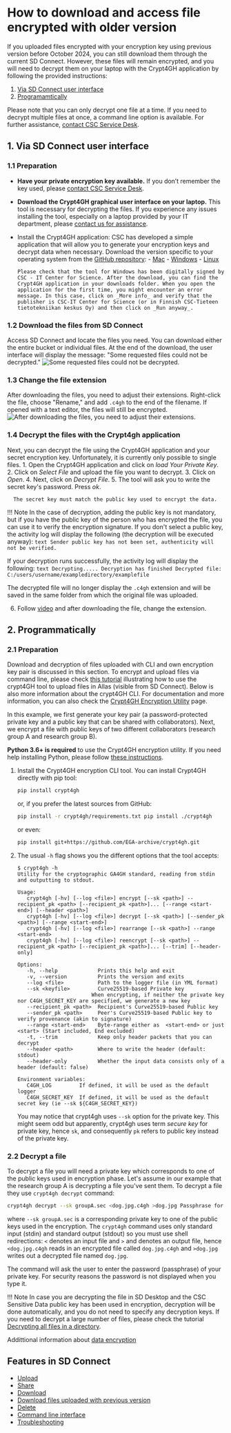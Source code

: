 # How to download and access file encrypted with older version

If you uploaded files encrypted with your encryption key using previous version before October 2024, you can still download them through the current SD Connect. However, these files will remain encrypted, and you will need to decrypt them on your laptop with the Crypt4GH application by following the provided instructions:

1. [Via SD Connect user interface](./sd-connect-download-old-version.md#1-via-sd-connect-user-interface)
2. [Programamtically](./sd-connect-download-old-version.md#21-preparation)


Please note that you can only decrypt one file at a time. If you need to decrypt multiple files at once, a command line option is available. For further assistance, [contact CSC Service Desk](../../support/contact.md).



## 1. Via SD Connect user interface

### 1.1 Preparation

- **Have your private encryption key available.** If you don’t remember the key used, please [contact CSC Service Desk](../../support/contact.md).

- **Download the Crypt4GH graphical user interface on your laptop.** This tool is necessary for decrypting the files. If you experience any issues installing the tool, especially on a laptop provided by your IT department, please [contact us for assistance](../../support/contact.md).
- Install the Crypt4GH application: CSC has developed a simple application that will allow you to generate your encryption keys and decrypt data when necessary. Download the version specific to your operating system from the [GitHub repository](https://github.com/CSCfi/crypt4gh-gui): <!-- (links need to be updated) -->
      - [Mac](https://github.com/CSCfi/crypt4gh-gui/releases/download/v1.3.0/crypt4gh-gui-python3.10-macos-amd64.zip)
      - [Windows](https://github.com/CSCfi/crypt4gh-gui/releases/download/v1.3.0/crypt4gh-gui-python3.10-windows-amd64.zip)
      - [Linux](https://github.com/CSCfi/crypt4gh-gui/releases/download/v1.3.0/crypt4gh-gui-python3.10-linux-amd64.zip)

      Please check that the tool for Windows has been digitally signed by CSC - IT Center for Science. After the download, you can find the Crypt4GH application in your downloads folder. When you open the application for the first time, you might encounter an error message. In this case, click on _More info_ and verify that the publisher is CSC-IT Center for Science (or in Finnish CSC-Tieteen tietotekniikan keskus Oy) and then click on _Run anyway_.

### 1.2 Download the files from SD Connect

Access SD Connect and locate the files you need. You can download either the entire bucket or individual files. At the end of the download, the user interface will display the message: "Some requested files could not be decrypted."
   ![Some requested files could not be decrypted.](https://a3s.fi/docs-files/sensitive-data/SD_Connect/Old_download_1.png)

### 1.3 Change the file extension
After downloading the files, you need to adjust their extensions. Right-click the file, choose "Rename," and add `.c4gh` to the end of the filename. If opened with a text editor, the files will still be encrypted.
   ![After downloading the files, you need to adjust their extensions.](https://a3s.fi/docs-files/sensitive-data/SD_Connect/Old_download_2.png)

### 1.4 Decrypt the files with the Crypt4gh application
 
 Next, you can decrypt the file using the Crypt4GH application and your secret encryption key. Unfortunately, it is currently only possible to single files.
      1. Open the Crypt4GH application and click on _load Your Private Key_.
      2. Click on _Select File_ and upload the file you want to decrypt.
      3. Click on _Open_.
      4. Next, click on _Decrypt File_.
      5. The tool will ask you to write the secret key's password. Press _ok_.

      The secret key must match the public key used to encrypt the data.

!!! Note
    In the case of decryption, adding the public key is not mandatory, but if you have the public key of the person who has encrypted        the file, you can use it to verify the encryption signature. If you don't select a public key, the activity log will display the         following (the decryption will be executed anyway):
      ```text
      Sender public key has not been set, authenticity will not be verified.
      ```

If your decryption runs successfully, the activity log will display the following:
      ```text
      Decrypting..... Decryption has finished Decrypted file: C:/users/username/exampledirectory/examplefile
      ```

The decrypted file will no longer display the `.c4gh` extension and will be saved in the same folder from which the original file was uploaded.

6. Follow [video](https://youtu.be/SQJ8QEKV7BE) and after downloading the file, change the extension.

## 2. Programmatically

### 2.1 Preparation

Download and decryption of files uploaded with CLI and own encryption key pair is discussed in this section. To encrypt and upload files via command line, please check [this tutorial](sequencing_center_tutorial.md) illustrating how to use the crypt4GH tool to upload files in Allas (visible from SD Connect). Below is also more information about the crypt4GH CLI. For documentation and more information, you can also check the [Crypt4GH Encryption Utility](https://github.com/EGA-archive/crypt4gh.git) page.

In this example, we first generate your key pair (a password-protected private key and a public key that can be shared with collaborators). Next, we encrypt a file with public keys of two different collaborators (research group A and research group B).

**Python 3.6+ is required** to use the Crypt4GH encryption utility. If you need help installing Python, please follow [these instructions](https://www.python.org/downloads/release/python-3810/).

1. Install the Crypt4GH encryption CLI tool. You can install Crypt4GH directly with pip tool:

      ```bash
      pip install crypt4gh
      ```

      or, if you prefer the latest sources from GitHub:

      ```bash
      pip install -r crypt4gh/requirements.txt pip install ./crypt4gh
      ```

      or even:

      ```bash
      pip install git+https://github.com/EGA-archive/crypt4gh.git
      ```

2. The usual `-h` flag shows you the different options that the tool accepts:

      ```console
      $ crypt4gh -h
      Utility for the cryptographic GA4GH standard, reading from stdin and outputting to stdout.

      Usage:
         crypt4gh [-hv] [--log <file>] encrypt [--sk <path>] --recipient_pk <path> [--recipient_pk <path>]... [--range <start-end>] [--header <path>]
         crypt4gh [-hv] [--log <file>] decrypt [--sk <path>] [--sender_pk <path>] [--range <start-end>]
         crypt4gh [-hv] [--log <file>] rearrange [--sk <path>] --range <start-end>
         crypt4gh [-hv] [--log <file>] reencrypt [--sk <path>] --recipient_pk <path> [--recipient_pk <path>]... [--trim] [--header-only]

      Options:
         -h, --help             Prints this help and exit
         -v, --version          Prints the version and exits
         --log <file>           Path to the logger file (in YML format)
         --sk <keyfile>         Curve25519-based Private key
                              When encrypting, if neither the private key nor C4GH_SECRET_KEY are specified, we generate a new key 
         --recipient_pk <path>  Recipient's Curve25519-based Public key
         --sender_pk <path>     Peer's Curve25519-based Public key to verify provenance (akin to signature)
         --range <start-end>    Byte-range either as  <start-end> or just <start> (Start included, End excluded)
         -t, --trim             Keep only header packets that you can decrypt
         --header <path>        Where to write the header (default: stdout)
         --header-only          Whether the input data consists only of a header (default: false)

      Environment variables:
         C4GH_LOG         If defined, it will be used as the default logger
         C4GH_SECRET_KEY  If defined, it will be used as the default secret key (ie --sk ${C4GH_SECRET_KEY})
      ```

      You may notice that crypt4gh uses `--sk` option for the private key. This might seem odd but apparently, crypt4gh uses term _secure key_ for private key, hence `sk`, and consequently `pk` refers to public key instead of the private key.

### 2.2 Decrypt a file

To decrypt a file you will need a private key which corresponds to one of the public keys used in encryption phase. Let's assume in our example that the research group A is decrypting a file you've sent them. To decrypt a file they use `crypt4gh decrypt` command:

```bash
crypt4gh decrypt --sk groupA.sec <dog.jpg.c4gh >dog.jpg Passphrase for groupA.sec:
```

where `--sk groupA.sec` is a corresponding private key to one of the public keys used in the encryption. The `crypt4gh` command uses only standard input (stdin) and standard output (stdout) so you must use shell redirections: `<` denotes an input file and `>` and denotes an output file, hence `<dog.jpg.c4gh` reads in an encrypted file called `dog.jpg.c4gh` and `>dog.jpg` writes out a decrypted file named `dog.jpg`.

The command will ask the user to enter the password (passphrase) of your private key. For security reasons the password is not displayed when you type it.

!!! Note
    In case you are decrypting the file in SD Desktop and the CSC Sensitive Data public key has been used in encryption, decryption will be done automatically, and you do not need to specify any decryption keys. If you need to decrypt a large number of files, please check the tutorial [Decrypting all files in a directory](tutorials/decrypt-directory.md).

Addittional information about [data encryption](./sd-connect-introduction-to-data-encryption.md)

## Features in SD Connect

* [Upload](./sd-connect-upload.md)
* [Share](./sd-connect-share.md)
* [Download](./sd-connect-download.md)
* [Download files uploaded with previous version](./sd-connect-download-old-version.md)
* [Delete](./sd-connect-delete.md)
* [Command line interface](./sd-connect-command-line-interface.md)
* [Troubleshooting](./sd-connect-troubleshooting.md)
